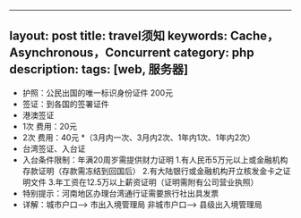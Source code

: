 
---
layout:     post
title:      travel须知
keywords:   Cache，Asynchronous，Concurrent
category:   php 
description: 
tags:		[web, 服务器]
---

* 护照：公民出国的唯一标识身份证件 200元 
* 签证：到各国的签署证件
* 港澳签证  
* 1次 费用：20元
* 2次 费用：40元
*（3月内一次、3月内2次、1年内1次、1年内2次）
* 台湾签证、入台证
* 入台条件限制：年满20周岁需提供财力证明
                 1.有人民币5万元以上或金融机构存款证明（存款需冻结到回国后）
                 2.有大陆银行或金融机构开立核发金卡之证明文件
                 3.年工资在12.5万以上薪资证明（证明需附有公司营业执照）
* 特别提示：河南地区办理台湾通行证需要旅行社出具发票
* 详解：城市户口——> 市出入境管理局
      非城市户口——> 县级出入境管理局
